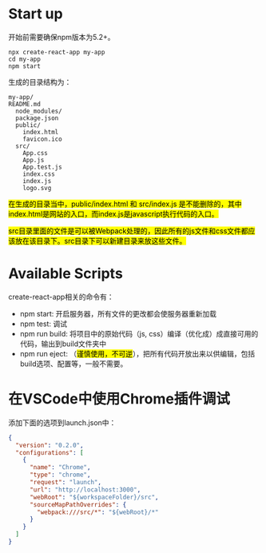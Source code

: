 # Start up

开始前需要确保npm版本为5.2+。

```
npx create-react-app my-app
cd my-app
npm start
```

生成的目录结构为：

```
my-app/
README.md
  node_modules/
  package.json
  public/
    index.html
    favicon.ico
  src/
    App.css
    App.js
    App.test.js
    index.css
    index.js
    logo.svg
```

<mark>在生成的目录当中，public/index.html 和 src/index.js 是不能删除的，其中index.html是网站的入口，而index.js是javascript执行代码的入口。</mark>

<mark>src目录里面的文件是可以被Webpack处理的，因此所有的js文件和css文件都应该放在该目录下。src目录下可以新建目录来放这些文件。</mark>

# Available Scripts

create-react-app相关的命令有：

- npm start: 开启服务器，所有文件的更改都会使服务器重新加载
- npm test: 调试
- npm run build: 将项目中的原始代码（js, css）编译（优化成）成直接可用的代码，输出到build文件夹中
- npm run eject: （<mark>谨慎使用，不可逆</mark>），把所有代码开放出来以供编辑，包括build选项、配置等，一般不需要。

# 在VSCode中使用Chrome插件调试

添加下面的选项到launch.json中：

```json
{
  "version": "0.2.0",
  "configurations": [
    {
      "name": "Chrome",
      "type": "chrome",
      "request": "launch",
      "url": "http://localhost:3000",
      "webRoot": "${workspaceFolder}/src",
      "sourceMapPathOverrides": {
        "webpack:///src/*": "${webRoot}/*"
      }
    }
  ]
}
```